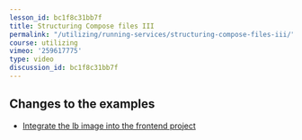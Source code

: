 ```yaml
---
lesson_id: bc1f8c31bb7f
title: Structuring Compose files III
permalink: "/utilizing/running-services/structuring-compose-files-iii/"
course: utilizing
vimeo: '259617775'
type: video
discussion_id: bc1f8c31bb7f
---
```


## Changes to the examples
* [Integrate the lb image into the frontend project](https://github.com/learndocker/docker_examples/commit/890dae6)
